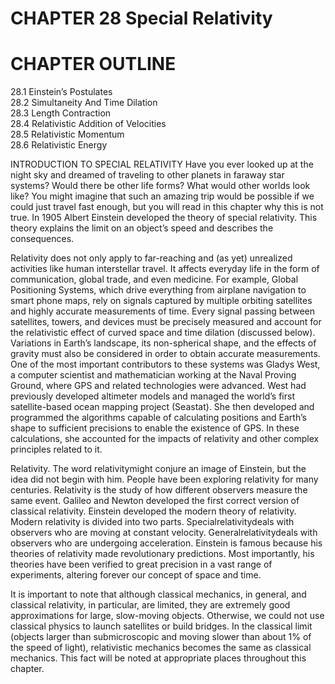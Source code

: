 # CHAPTER 28 Special Relativity

# CHAPTER OUTLINE

28.1 Einstein’s Postulates   
28.2 Simultaneity And Time Dilation   
28.3 Length Contraction   
28.4 Relativistic Addition of Velocities   
28.5 Relativistic Momentum   
28.6 Relativistic Energy

INTRODUCTION TO SPECIAL RELATIVITY Have you ever looked up at the night sky and dreamed of traveling to other planets in faraway star systems? Would there be other life forms? What would other worlds look like? You might imagine that such an amazing trip would be possible if we could just travel fast enough, but you will read in this chapter why this is not true. In 1905 Albert Einstein developed the theory of special relativity. This theory explains the limit on an object’s speed and describes the consequences.

Relativity does not only apply to far-reaching and (as yet) unrealized activities like human interstellar travel. It affects everyday life in the form of communication, global trade, and even medicine. For example, Global Positioning Systems, which drive everything from airplane navigation to smart phone maps, rely on signals captured by multiple orbiting satellites and highly accurate measurements of time. Every signal passing between satellites, towers, and devices must be precisely measured and account for the relativistic effect of curved space and time dilation (discussed below). Variations in Earth’s landscape, its non-spherical shape, and the effects of gravity must also be considered in order to obtain accurate measurements. One of the most important contributors to these systems was Gladys West, a computer scientist and mathematician working at the Naval Proving Ground, where GPS and related technologies were advanced. West had previously developed altimeter models and managed the world’s first satellite-based ocean mapping project (Seastat). She then developed and programmed the algorithms capable of calculating positions and Earth’s shape to sufficient precisions to enable the existence of GPS. In these calculations, she accounted for the impacts of relativity and other complex principles related to it.



Relativity. The word relativitymight conjure an image of Einstein, but the idea did not begin with him. People have been exploring relativity for many centuries. Relativity is the study of how different observers measure the same event. Galileo and Newton developed the first correct version of classical relativity. Einstein developed the modern theory of relativity. Modern relativity is divided into two parts. Specialrelativitydeals with observers who are moving at constant velocity. Generalrelativitydeals with observers who are undergoing acceleration. Einstein is famous because his theories of relativity made revolutionary predictions. Most importantly, his theories have been verified to great precision in a vast range of experiments, altering forever our concept of space and time.

It is important to note that although classical mechanics, in general, and classical relativity, in particular, are limited, they are extremely good approximations for large, slow-moving objects. Otherwise, we could not use classical physics to launch satellites or build bridges. In the classical limit (objects larger than submicroscopic and moving slower than about $1 \%$ of the speed of light), relativistic mechanics becomes the same as classical mechanics. This fact will be noted at appropriate places throughout this chapter.